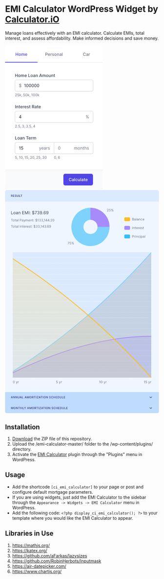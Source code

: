 # EMI Calculator WordPress Widget by [Calculator.iO](https://www.calculator.io/ "Calculator.iO Homepage")

Manage loans effectively with an EMI calculator. Calculate EMIs, total interest, and assess affordability. Make informed decisions and save money.

![EMI Calculator Input Form](/assets/images/screenshot-1.png "EMI Calculator Input Form")
![EMI Calculator Calculation Results](/assets/images/screenshot-2.png "EMI Calculator Calculation Results")

## Installation

1. [Download](https://github.com/pub-calculator-io/age-calculator/archive/refs/heads/master.zip) the ZIP file of this repository.
2. Upload the /emi-calculator-master/ folder to the /wp-content/plugins/ directory.
3. Activate the [EMI Calculator](https://www.calculator.io/emi-calculator/ "EMI Calculator Homepage") plugin through the "Plugins" menu in WordPress.

## Usage
* Add the shortcode `[ci_emi_calculator]` to your page or post and configure default mortgage parameters.
* If you are using widgets, just add the EMI Calculator to the sidebar through the `Appearance -> Widgets -> EMI Calculator` menu in WordPress.
* Add the following code: `<?php display_ci_emi_calculator(); ?>` to your template where you would like the EMI Calculator to appear.

## Libraries in Use
1. https://mathjs.org/
2. https://katex.org/
3. https://github.com/aFarkas/lazysizes
4. https://github.com/RobinHerbots/Inputmask
5. https://air-datepicker.com/
6. https://www.chartjs.org/
